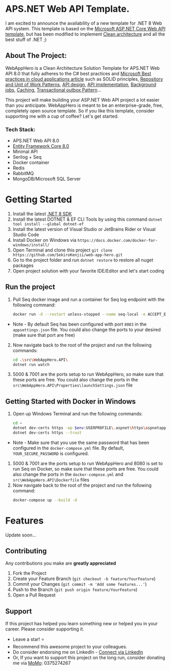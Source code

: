 # APS.NET Web API Template.

I am excited to announce the availability of a new template for .NET 8 Web API system. This template is based on the [Microsoft ASP.NET Core Web API template](https://learn.microsoft.com/en-us/aspnet/core/fundamentals/apis?view=aspnetcore-8.0), but has been modified to implement [Clean architecture](https://learn.microsoft.com/en-us/dotnet/architecture/modern-web-apps-azure/common-web-application-architectures#clean-architecture) and all the best stuff of .NET ;)

## About The Project:

WebAppHero is a Clean Architecture Solution Template for APS.NET Web API 8.0 that fully adheres to the C# best practices and [Microsoft Best practices in cloud applications article](https://learn.microsoft.com/en-us/azure/architecture/best-practices/index-best-practices) such as SOLID principles, [Repository and Unit of Work Patterns](https://learn.microsoft.com/en-us/aspnet/mvc/overview/older-versions/getting-started-with-ef-5-using-mvc-4/implementing-the-repository-and-unit-of-work-patterns-in-an-asp-net-mvc-application#the-repository-and-unit-of-work-patterns), [API design](https://learn.microsoft.com/en-us/azure/architecture/best-practices/api-design), [API implementation](https://learn.microsoft.com/en-us/azure/architecture/best-practices/api-implementation), [Background jobs](https://learn.microsoft.com/en-us/azure/architecture/best-practices/background-jobs), [Caching](https://learn.microsoft.com/en-us/azure/architecture/best-practices/caching), [Transactional outbox Pattern](https://microservices.io/patterns/data/transactional-outbox.html)...

This project will make building your ASP.NET Web API project a lot easier than you anticipate. WebAppHero is meant to be an enterprise-grade, free, completely open source template. So if you like this template, consider supporting me with a cup of coffee? Let's get started.

### Tech Stack:

- APS.NET Web API 8.0
- [Entity Framework Core 8.0](https://docs.microsoft.com/en-us/ef/core/)
- Minimal API
- Serilog + Seq
- Docker container
- Redis
- RabbitMQ
- MongoDB/Microsoft SQL Server

# Getting Started

1. Install the latest [.NET 8 SDK](https://dotnet.microsoft.com/download/dotnet/8.0)
2. Install the latest DOTNET & EF CLI Tools by using this command `dotnet tool install --global dotnet-ef` 
3. Install the latest version of Visual Studio or JetBrains Rider or Visual Studio Code
4. Install Docker on Windows via `https://docs.docker.com/docker-for-windows/install/`
5. Open Terminal and clone this project `git clone https://github.com/SekiroKenjii/web-app-hero.git`
6. Go to the project folder and run `dotnet restore` to restore all nuget packages
7. Open project solution with your favorite IDE/Editor and let's start coding

## Run the project

1. Pull Seq docker image and run a container for Seq log endpoint with the following command:
    ```bash
    docker run -d --restart unless-stopped --name seq-local -e ACCEPT_EULA=Y -p 8083:80 datalust/seq:latest
    ```
- Note - By default Seq has been configured with port `8083` in the `appsettings.json` file. You could also change the ports to your desired (make sure that port are free)
2. Now navigate back to the root of the project and run the following commands:
    ```bash
    cd .\src\WebAppHero.API\
    dotnet run watch
    ```
3. 5000 & 7001 are the ports setup to run WebAppHero, so make sure that these ports are free. You could also change the ports in the `src\WebAppHero.API\Properties\launchSettings.json` file

## Getting Started with Docker in Windows

1. Open up Windows Terminal and run the following commands:
    ```bash
    cd ~
    dotnet dev-certs https -ep $env:USERPROFILE\.aspnet\https\aspnetapp.pfx -p YOUR_SECURE_PASSWORD
    dotnet dev-certs https --trust
    ```
- Note - Make sure that you use the same password that has been configured in the `docker-compose.yml` file. By default, `YOUR_SECURE_PASSWORD` is configured.
1. 5000 & 7001 are the ports setup to run WebAppHero and 8080 is set to run Seq on Docker, so make sure that these ports are free. You could also change the ports in the `docker-compose.yml` and `src\WebAppHero.API\Dockerfile` files
2. Now navigate back to the root of the project and run the following command:
    ```bash
    docker-compose up --build -d
    ```

# Features

Update soon...

## Contributing

Any contributions you make are **greatly appreciated**

1. Fork the Project
2. Create your Feature Branch (`git checkout -b feature/YourFeature`)
3. Commit your Changes (`git commit -m 'Add some features...'`)
4. Push to the Branch (`git push origin feature/YourFeature`)
5. Open a Pull Request

## Support

If this project has helped you learn something new or helped you in your career. Please consider supporting it.

-   Leave a star! :star:
-   Recommend this awesome project to your colleagues.
-   Do consider endorsing me on LinkedIn - [Connect via LinkedIn](https://www.linkedin.com/in/thuong-vo-dev-020395213/)
-   Or, If you want to support this project on the long run, consider donating me via [MoMo](https://www.momo.vn/): 0375274267
